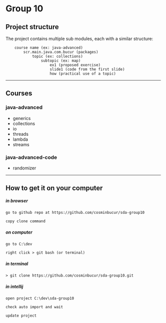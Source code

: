 # Group 10

## Project structure
The project contains multiple sub modules, each with a similar structure:

        course name (ex: java-advanced)
            scr.main.java.com.bucur (packages)
                topic (ex: collections)
                    subtopic (ex: map)
                        ex1 (proposed exercise)
                        slide1 (code from the first slide)
                        how (practical use of a topic)

---

## Courses

### java-advanced
- generics
- collections
- io
- threads
- lambda
- streams

### java-advanced-code

- randomizer

---

## How to get it on your computer

##### in browser

	go to github repo at https://github.com/cosminbucur/sda-group10

	copy clone command

##### on computer
	go to C:\dev

	right click > git bash (or terminal)

##### in terminal
	> git clone https://github.com/cosminbucur/sda-group10.git

##### in intellij
	open project C:\dev\sda-group10

	check auto import and wait

	update project
